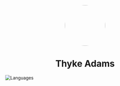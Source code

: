 <p align="center"><img style="border-radius: 100px;" src="https://thyke.xyz/wp-content/uploads/2020/09/cropped-thyke-1.png" width="128" height="128" /></p>

<h1 align="center">Thyke Adams</h1>

 ![Languages](https://wakatime.com/share/@863d23a0-16a8-4bd2-b0ba-01746362a030/1e8889a2-6fc9-4acd-ae03-952d1f374b42.svg)
